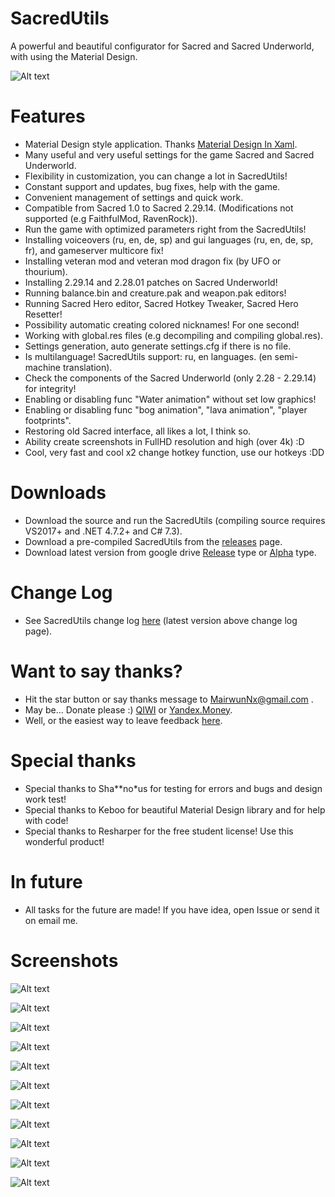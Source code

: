 # SacredUtils
A powerful and beautiful configurator for Sacred and Sacred Underworld, with using the Material Design.

![Alt text](images/SacredUtils_MainPage.png "SacredUtils main page.")

# Features

 * Material Design style application. Thanks [Material Design In Xaml](http://materialdesigninxaml.net/).
 * Many useful and very useful settings for the game Sacred and Sacred Underworld.
 * Flexibility in customization, you can change a lot in SacredUtils!
 * Constant support and updates, bug fixes, help with the game.
 * Convenient management of settings and quick work.
 * Compatible from Sacred 1.0 to Sacred 2.29.14. (Modifications not supported (e.g FaithfulMod, RavenRock)).
 * Run the game with optimized parameters right from the SacredUtils!
 * Installing voiceovers (ru, en, de, sp) and gui languages (ru, en, de, sp, fr), and gameserver multicore fix!
 * Installing veteran mod and veteran mod dragon fix (by UFO or thourium).
 * Installing 2.29.14 and 2.28.01 patches on Sacred Underworld!
 * Running balance.bin and creature.pak and weapon.pak editors!
 * Running Sacred Hero editor, Sacred Hotkey Tweaker, Sacred Hero Resetter!
 * Possibility automatic creating colored nicknames! For one second!
 * Working with global.res files (e.g decompiling and compiling global.res).
 * Settings generation, auto generate settings.cfg if there is no file.
 * Is multilanguage! SacredUtils support: ru, en languages. (en semi-machine translation).
 * Check the components of the Sacred Underworld (only 2.28 - 2.29.14) for integrity!
 * Enabling or disabling func "Water animation" without set low graphics!
 * Enabling or disabling func "bog animation", "lava animation", "player footprints".
 * Restoring old Sacred interface, all likes a lot, I think so.
 * Ability create screenshots in FullHD resolution and high (over 4k) :D
 * Cool, very fast and cool x2 change hotkey function, use our hotkeys :DD

# Downloads

 * Download the source and run the SacredUtils (compiling source requires VS2017+ and .NET 4.7.2+ and C# 7.3).
 * Download a pre-compiled SacredUtils from the [releases](https://github.com/MairwunNx/SacredUtils/releases) page.
 * Download latest version from google drive [Release](https://drive.google.com/file/d/1sDiiIYW0_JXMqh6IAHMOyf3IKPySCr4Q/view) type or [Alpha](https://drive.google.com/file/d/1xZzaj0v41S7nkSXkn4GWoDTkBtzeRc2Y/view) type.
 
# Change Log

 * See SacredUtils change log [here](https://github.com/MairwunNx/SacredUtils/blob/master/CHANGELOG.md) (latest version above change log page).

# Want to say thanks?

 * Hit the star button or say thanks message to MairwunNx@gmail.com .
 * May be... Donate please :) [QIWI](https://qiwi.me/mairwunnx) or [Yandex.Money](https://money.yandex.ru/to/410015993365458).
 * Well, or the easiest way to leave feedback [here](https://docs.google.com/forms/d/e/1FAIpQLSfkNwFlN2VV_gju2jo9iTxb5FRfmuUZC6FM-vd2ZErQBA1gwQ/viewform).

# Special thanks

 * Special thanks to Sha**no*us for testing for errors and bugs and design work test!
 * Special thanks to Keboo for beautiful Material Design library and for help with code!
 * Special thanks to Resharper for the free student license! Use this wonderful product!

# In future

 * All tasks for the future are made! If you have idea, open Issue or send it on email me.

# Screenshots

![Alt text](images/SacredUtils_SampleScreen01.png)

![Alt text](images/SacredUtils_SampleScreen02.png)

![Alt text](images/SacredUtils_SampleScreen03.png)

![Alt text](images/SacredUtils_SampleScreen04.png)

![Alt text](images/SacredUtils_SampleScreen05.png)

![Alt text](images/SacredUtils_SampleScreen06.png)

![Alt text](images/SacredUtils_SampleScreen07.png)

![Alt text](images/SacredUtils_SampleScreen08.png)

![Alt text](images/SacredUtils_SampleScreen09.png)

![Alt text](images/SacredUtils_SampleScreen10.png)

![Alt text](images/SacredUtils_SampleScreen11.png)